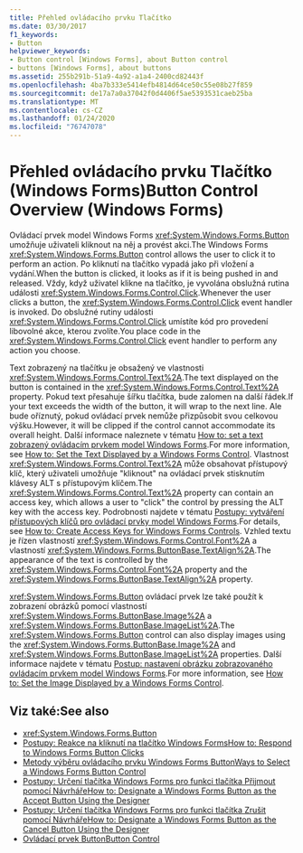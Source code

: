 ```yaml
---
title: Přehled ovládacího prvku Tlačítko
ms.date: 03/30/2017
f1_keywords:
- Button
helpviewer_keywords:
- Button control [Windows Forms], about Button control
- buttons [Windows Forms], about buttons
ms.assetid: 255b291b-51a9-4a92-a1a4-2400cd82443f
ms.openlocfilehash: 4ba7b333e5414efb4814d64ce50c55e08b27f859
ms.sourcegitcommit: de17a7a0a37042f0d4406f5ae5393531caeb25ba
ms.translationtype: MT
ms.contentlocale: cs-CZ
ms.lasthandoff: 01/24/2020
ms.locfileid: "76747078"
---
```

# <a name="button-control-overview-windows-forms"></a><span data-ttu-id="bb586-102">Přehled ovládacího prvku Tlačítko (Windows Forms)</span><span class="sxs-lookup"><span data-stu-id="bb586-102">Button Control Overview (Windows Forms)</span></span>
<span data-ttu-id="bb586-103">Ovládací prvek model Windows Forms <xref:System.Windows.Forms.Button> umožňuje uživateli kliknout na něj a provést akci.</span><span class="sxs-lookup"><span data-stu-id="bb586-103">The Windows Forms <xref:System.Windows.Forms.Button> control allows the user to click it to perform an action.</span></span> <span data-ttu-id="bb586-104">Po kliknutí na tlačítko vypadá jako při vložení a vydání.</span><span class="sxs-lookup"><span data-stu-id="bb586-104">When the button is clicked, it looks as if it is being pushed in and released.</span></span> <span data-ttu-id="bb586-105">Vždy, když uživatel klikne na tlačítko, je vyvolána obslužná rutina události <xref:System.Windows.Forms.Control.Click>.</span><span class="sxs-lookup"><span data-stu-id="bb586-105">Whenever the user clicks a button, the <xref:System.Windows.Forms.Control.Click> event handler is invoked.</span></span> <span data-ttu-id="bb586-106">Do obslužné rutiny události <xref:System.Windows.Forms.Control.Click> umístíte kód pro provedení libovolné akce, kterou zvolíte.</span><span class="sxs-lookup"><span data-stu-id="bb586-106">You place code in the <xref:System.Windows.Forms.Control.Click> event handler to perform any action you choose.</span></span>  
  
 <span data-ttu-id="bb586-107">Text zobrazený na tlačítku je obsažený ve vlastnosti <xref:System.Windows.Forms.Control.Text%2A>.</span><span class="sxs-lookup"><span data-stu-id="bb586-107">The text displayed on the button is contained in the <xref:System.Windows.Forms.Control.Text%2A> property.</span></span> <span data-ttu-id="bb586-108">Pokud text přesahuje šířku tlačítka, bude zalomen na další řádek.</span><span class="sxs-lookup"><span data-stu-id="bb586-108">If your text exceeds the width of the button, it will wrap to the next line.</span></span> <span data-ttu-id="bb586-109">Ale bude oříznutý, pokud ovládací prvek nemůže přizpůsobit svou celkovou výšku.</span><span class="sxs-lookup"><span data-stu-id="bb586-109">However, it will be clipped if the control cannot accommodate its overall height.</span></span> <span data-ttu-id="bb586-110">Další informace naleznete v tématu [How to: set a text zobrazený ovládacím prvkem model Windows Forms](how-to-set-the-text-displayed-by-a-windows-forms-control.md).</span><span class="sxs-lookup"><span data-stu-id="bb586-110">For more information, see [How to: Set the Text Displayed by a Windows Forms Control](how-to-set-the-text-displayed-by-a-windows-forms-control.md).</span></span> <span data-ttu-id="bb586-111">Vlastnost <xref:System.Windows.Forms.Control.Text%2A> může obsahovat přístupový klíč, který uživateli umožňuje "kliknout" na ovládací prvek stisknutím klávesy ALT s přístupovým klíčem.</span><span class="sxs-lookup"><span data-stu-id="bb586-111">The <xref:System.Windows.Forms.Control.Text%2A> property can contain an access key, which allows a user to "click" the control by pressing the ALT key with the access key.</span></span> <span data-ttu-id="bb586-112">Podrobnosti najdete v tématu [Postupy: vytváření přístupových klíčů pro ovládací prvky model Windows Forms](how-to-create-access-keys-for-windows-forms-controls.md).</span><span class="sxs-lookup"><span data-stu-id="bb586-112">For details, see [How to: Create Access Keys for Windows Forms Controls](how-to-create-access-keys-for-windows-forms-controls.md).</span></span> <span data-ttu-id="bb586-113">Vzhled textu je řízen vlastností <xref:System.Windows.Forms.Control.Font%2A> a vlastností <xref:System.Windows.Forms.ButtonBase.TextAlign%2A>.</span><span class="sxs-lookup"><span data-stu-id="bb586-113">The appearance of the text is controlled by the <xref:System.Windows.Forms.Control.Font%2A> property and the <xref:System.Windows.Forms.ButtonBase.TextAlign%2A> property.</span></span>  
  
 <span data-ttu-id="bb586-114"><xref:System.Windows.Forms.Button> ovládací prvek lze také použít k zobrazení obrázků pomocí vlastností <xref:System.Windows.Forms.ButtonBase.Image%2A> a <xref:System.Windows.Forms.ButtonBase.ImageList%2A>.</span><span class="sxs-lookup"><span data-stu-id="bb586-114">The <xref:System.Windows.Forms.Button> control can also display images using the <xref:System.Windows.Forms.ButtonBase.Image%2A> and <xref:System.Windows.Forms.ButtonBase.ImageList%2A> properties.</span></span> <span data-ttu-id="bb586-115">Další informace najdete v tématu [Postup: nastavení obrázku zobrazovaného ovládacím prvkem model Windows Forms](how-to-set-the-image-displayed-by-a-windows-forms-control.md).</span><span class="sxs-lookup"><span data-stu-id="bb586-115">For more information, see [How to: Set the Image Displayed by a Windows Forms Control](how-to-set-the-image-displayed-by-a-windows-forms-control.md).</span></span>  
  
## <a name="see-also"></a><span data-ttu-id="bb586-116">Viz také:</span><span class="sxs-lookup"><span data-stu-id="bb586-116">See also</span></span>

- <xref:System.Windows.Forms.Button>
- [<span data-ttu-id="bb586-117">Postupy: Reakce na kliknutí na tlačítko Windows Forms</span><span class="sxs-lookup"><span data-stu-id="bb586-117">How to: Respond to Windows Forms Button Clicks</span></span>](how-to-respond-to-windows-forms-button-clicks.md)
- [<span data-ttu-id="bb586-118">Metody výběru ovládacího prvku Windows Forms Button</span><span class="sxs-lookup"><span data-stu-id="bb586-118">Ways to Select a Windows Forms Button Control</span></span>](ways-to-select-a-windows-forms-button-control.md)
- [<span data-ttu-id="bb586-119">Postupy: Určení tlačítka Windows Forms pro funkci tlačítka Přijmout pomocí Návrháře</span><span class="sxs-lookup"><span data-stu-id="bb586-119">How to: Designate a Windows Forms Button as the Accept Button Using the Designer</span></span>](designate-a-wf-button-as-the-accept-button-using-the-designer.md)
- [<span data-ttu-id="bb586-120">Postupy: Určení tlačítka Windows Forms pro funkci tlačítka Zrušit pomocí Návrháře</span><span class="sxs-lookup"><span data-stu-id="bb586-120">How to: Designate a Windows Forms Button as the Cancel Button Using the Designer</span></span>](designate-a-wf-button-as-the-cancel-button-using-the-designer.md)
- [<span data-ttu-id="bb586-121">Ovládací prvek Button</span><span class="sxs-lookup"><span data-stu-id="bb586-121">Button Control</span></span>](button-control-windows-forms.md)

